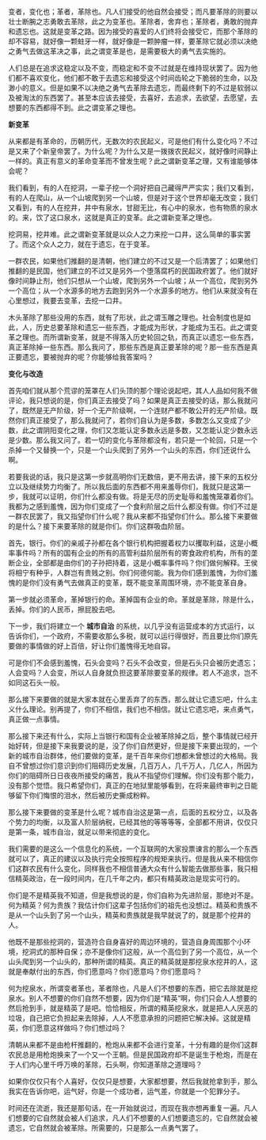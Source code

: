 变者，变化也；革者，革除也。凡人们接受的他自然会接受；而凡要革除的则要以壮士断腕之志勇敢去革除，此之为变革也。革除者，舍弃也；革除者，勇敢的抛弃和遗忘也。这就是变革之路。因为接受的喜爱的人们终将会接受它，而那个革除的却不容易，就好像一颗蛀牙一样，就好像是一颗肿瘤一样，要革除它就必须以决绝之勇气去做这革决之事，此之谓变革是也，是需要极大的勇气去实施的。

人们总是在追求这稳定以及不变，而稳定和不变不过就是在维持现状罢了。因为他们都不喜欢变化，他们都不敢于去遗忘和接受这个时间齿轮之下脆弱的生命，以及渺小的意义。但是如果不以决绝之勇气去革除去遗忘，而最终剩下的不过是软弱以及被淘汰的东西罢了。甚至本应该去接受，去喜好，去追求，去欲望，去愿望，去想要的东西都得不到。此之谓变革之理也。

**新变革**

从来都是有革命的，历朝历代，无数次的农民起义，可是他们有什么变化吗？不过是又来了个新皇帝罢了。为什么呢？为什么又是一拨拨农民起义，就好像时间静止一样的。真正有意义的革命变革而不曾发生呢？此之谓新变革之理，又有谁能够体会呢？

我们看到，有的人在挖洞，一辈子挖一个洞好把自己藏得严严实实；我们又看到，有的人在爬山，从一个山坡爬到另一个山坡，但是对于这个世界却毫无改变；我们又看到，有的人在挖井，井中有泉水，甘甜无比，有心中的泉水，也有物质的泉水的。来，饮了这口泉水，这就是真正的变革。此之谓新变革之理也。

挖洞易，挖井难。此之谓新变革就是以众人之力来挖一口井，这么简单的事实罢了。而这个众人之力，就在于遗忘，在于变革。

一群农民，如果他们推翻的是清朝，他们建立的不过又是一个后清罢了；如果他们推翻的是民国，他们建立的不过又是另外一个堕落腐朽的民国政府罢了。他们就好像时间静止剂，他们只想从一个山坡，爬到另外一个山坡；从一个高位，爬到另外一个高位；从一个水源多的地方去跑到另外一个水源多的地方。他们从来就没有在心里想过，我要去变革，去挖一口井。

木头革除了那些没用的东西，就有了形状，此之谓玉雕之理也。社会制度也是如此，人，历史总要革除和遗忘一些东西，才能成为形状，才能成为玉石。此之谓变革之理也。而所谓新变革，就是不得落入历史轮回之轨，而真正以遗忘一些东西，真正革除掉一些东西。那么我问了，那些东西是真正要革除的呢？那一些东西是真正要遗忘，要被抛弃的呢？你能够给我答案吗？

**变化与改造**

首先咱们就从那个荒谬的笼罩在人们头顶的那个理论说起吧，其人人品如何我不做评论，我只想说的是，你们真正去接受了吗？如果是真正去接受的话，那么我就问了，既然是无产阶级，好一个无产阶级啊，一个连财产都不敢公开的无产阶级。既然你们真正接受了，那么我就问了，若你们自认为是多数，多数怎么又变成了少数，此之谓阴阳变化之理，你们又怎能认定多数永远是多数，又怎能认定少数永远是少数。那么我又问了。若一切的变化与革除都没有，若只是一个轮回，只是一个杀掉一个又替换一个，只是一个山头爬到了另外一个山头的东西，你们还说什么啊。

若要我说的话，我只是这第一步就高明你们无数倍，更不用去讲，接下来的五权分立以及继续势力均衡了。所以我后面的东西都不用来羞辱你们，我就只是这第一步，我就可以证明，你们什么都没有做。将是无尽的历史耻辱和羞愧笼罩着你们。我都为之感到羞愧，因为你们变成了一个食利阶层之后什么都没有做。你们不过是一群农民罢了，我又指望你们什么呢？我从来都不指望你们什么。那么接下来要做的是什么？接下来要革除的就是你们。你们这群吸血阶层。

首先，银行。你们的亲戚子孙都在各个银行机构把握着权力以攫取利益，这是小概率事件吗？所有的国有企业的所有的高管利益阶层所有的寄食政府机构，所有的垄断企业，全部都是由你们的子孙把持着，这是小概率事件吗？你们做何解释。王侯将相宁有种乎，人群岂有贵贱之别。你们何德何能。我为你们感到羞愧，为你们羞愧的是你们没有勇气去做真正的变革，既不能变革周围环境，亦不能变革自身。

第一步就必须革命，革掉银行的命。革掉国有企业的命。革就是革除，除是什么，丢掉。你们的人民币，擦屁股去吧。

下一步，我们将建立一个 **城市自治** 的系统，以几乎没有运营成本的方式运行，以告诉你们，一个政府，不需要收那么多税，就可以运行得很好，而且要比你们原先要做的事情做的好上百倍，好让你们羞愧得无地自容。

可是你们不会感到羞愧，石头会变吗？石头不会改变，但是石头只会被历史遗忘；人会变吗？人会变，所以人自身就负担这要革除要变革的规律。若人不追求，岂不如同这石头一般。

那么接下来要做的就是大家本就在心里丢弃了的东西，那么就让它遗忘吧，什么主义什么理论。别再提了，你们不相信，我们也不相信。就让它遗忘吧，来点勇气，真正做一点事情。

那么接下来还有什么，实际上当银行和国有企业被革除掉之后，整个事情就已经开始好转，但是接下来我要说的是，没了你们自然更好，但是接下来要出现的，一个新的城市自治群体，他们要做的变革，是千百年来你们想都未曾想过的大格局。我自不曾想过你们意识到你们阻碍历史发展，几百万人，几千万人，几亿人，所因为你们的阻碍所日日夜夜所接受的痛苦，我从不指望你们理解。你们没有那个能力，没有那个觉悟。我只希望你们，真正的在地狱里能够看到，在将来最终审判之日能够留下你们悔恨的泪水，然后被历史撕成粉粹。

那么接下来要做的变革是什么呢？城市自治这是第一点，后面的五权分立，以及各个势力的均衡，以及富人阶层纳税，已经其他的等等等等，全部都不用讲，仅仅只是第一条，城市自治，就足以带来彻底的变化。

我们需要的是这么一个信息化的系统，一个互联网的大家投票谏言的那么一个东西就可以了，真正的建议以及执行完全按照程序的规矩来执行。但是我从来不相信你们这群农民有什么变化，同样我也不相信普通大众有什么智能去做那些事，我只相信精英政治，在一段时间内，在几千年之内，都只有精英政治是现实可行的。

你们是不是精英我不知道，但是我想说的是，你们自称为先进阶层，那绝对不是。何为精英？何为贵族？我估计你们这辈子包括你们的祖先也没想过。精英和贵族不是从一个山头到了另一个山头，精英和贵族就是我早就说了的，就是那个挖井的人。

他既不是那些挖洞的，营造符合自身喜好的周边环境的，营造自身周围那个小环境，挖洞式的那种自保；亦不是像你们这般，从一个高位到了另一个高位，从一个山头爬到另一个山头的，那种所谓的精英。真正的精英就是那挖泉水挖井的人，这就是奉献付出的东西，你们愿意吗？你们愿意吗？你们愿意吗？

何为挖泉水，所谓变者革也，革者除也，凡是人们不想要的东西，把它去除就是挖泉水。别人不想要的你们自然不想要，因为你们是“精英”啊，你们只会人人想要的然后抢到手，就是精英了是吧。恰恰相反，所谓的精英挖泉水，就是把人人厌恶的垃圾，自己把它负担起来去除掉，人人不愿意承担的问题把它解决掉。这就是精英，你们愿意这样做吗？你们想过吗？

清朝从来都不是由枪杆推翻的，枪炮从来都不会进行变革，十分有趣的是你们这群农民总是用枪炮换来了一个又一个王朝。但是民国政府却不是诞生于枪炮，而是在于人们内心里千呼万唤的革除，石头啊，你知道革除之道理吗？

如果你仅仅只有个人喜好，仅仅只是想要，大家都想要，然后我就抢拿到手，那么我实在告诉你吧，运气好，你是一个成功者，运气差，你就是一个犯罪分子。

时间还在流逝，我还是那句话，在一开始就说过，而现在我亦想再重复一遍。凡人们想要的它自然就会被人们追求，凡人们不想要的人们想要遗忘的，它自然就会被遗忘，它自然就会被革除。所需要的，只是那么一点勇气罢了。